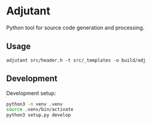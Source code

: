 # Adjutant

Python tool for source code generation and processing.

## Usage

```
adjutant src/header.h -t src/_templates -o build/adj
```

## Development

Development setup:

```bash
python3 -m venv .venv
source .venv/bin/activate
python3 setup.py develop
```
